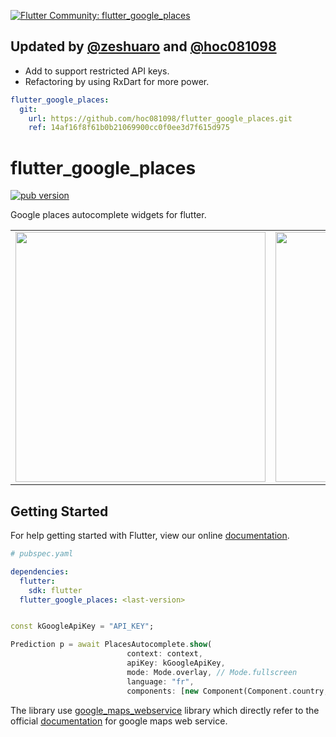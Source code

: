 [![Flutter Community: flutter_google_places](https://fluttercommunity.dev/_github/header/flutter_google_places)](https://github.com/fluttercommunity/community)

## Updated by [@zeshuaro](https://github.com/zeshuaro) and [@hoc081098](https://github.com/hoc081098)

- Add to support restricted API keys.
- Refactoring by using RxDart for more power.

```yaml
flutter_google_places:
  git:
    url: https://github.com/hoc081098/flutter_google_places.git
    ref: 14af16f8f61b0b21069900cc0f0ee3d7f615d975
```

# flutter_google_places
<p align="left">
  <a href="https://pub.dartlang.org/packages/flutter_google_places"><img alt="pub version" src="https://img.shields.io/pub/v/flutter_google_places.svg?style=flat-square"></a>
</p>

Google places autocomplete widgets for flutter.

<div style="text-align: center"><table><tr>
    <td style="text-align: center">
<img src="https://raw.githubusercontent.com/fluttercommunity/flutter_google_places/master/flutter_01.png" height="400">
</td>
<td style="text-align: center">
<img src="https://raw.githubusercontent.com/fluttercommunity/flutter_google_places/master/flutter_02.png" height="400">
</td>
</tr>
</table>
</div>

## Getting Started

For help getting started with Flutter, view our online [documentation](http://flutter.io/).

```yaml
# pubspec.yaml

dependencies:
  flutter:
    sdk: flutter
  flutter_google_places: <last-version>
```

```dart

const kGoogleApiKey = "API_KEY";

Prediction p = await PlacesAutocomplete.show(
                          context: context,
                          apiKey: kGoogleApiKey,
                          mode: Mode.overlay, // Mode.fullscreen
                          language: "fr",
                          components: [new Component(Component.country, "fr")]);

```

The library use [google_maps_webservice](https://github.com/lejard-h/google_maps_webservice) library which directly refer to the official [documentation](https://developers.google.com/maps/web-services/) for google maps web service. 
